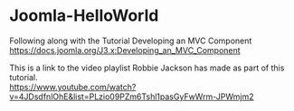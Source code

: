 # Joomla-HelloWorld

Following along with the Tutorial Developing an MVC Component
https://docs.joomla.org/J3.x:Developing_an_MVC_Component


This is a link to the video playlist Robbie Jackson has made as part of this tutorial.                               
https://www.youtube.com/watch?v=4JDsdfnlOhE&list=PLzio09PZm6Tshl1pasGyFwWrm-JPWmjm2
